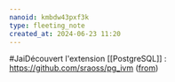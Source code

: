 ```yaml
---
nanoid: kmbdw43pxf3k
type: fleeting_note
created_at: 2024-06-23 11:20
---
```

#JaiDécouvert l'extension [[PostgreSQL]] : https://github.com/sraoss/pg_ivm ([from](https://github.com/paradedb/paradedb/blob/149f66db5cf691431797f59946343c15ab042850/docker/Dockerfile#L154C29-L154C61))
